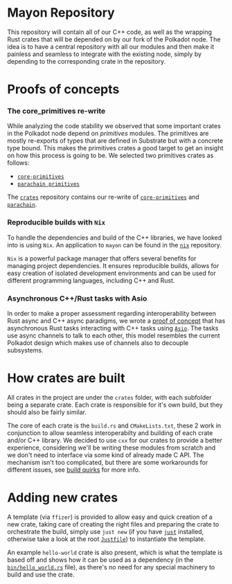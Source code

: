 # Mayon Repository

This repository will contain all of our C++ code, as well as the wrapping Rust crates that will be depended on by our fork of the Polkadot node.
The idea is to have a central repository with all our modules and then make it painless and seamless to integrate with the existing node, simply by depending to the corresponding crate in the repository.

# Proofs of concepts
### The core_primitives re-write
While analyzing the code stability we observed that some important crates in the
Polkadot node depend on _primitives_ modules. The primitives are mostly
re-exports of types that are defined in Substrate but with a concrete type bound.
This makes the primitives crates a good target to get an insight on how this
process is going to be. We selected two primitives crates as follows:
- [`core-primitives`](https://github.com/paritytech/polkadot/tree/master/core-primitives)
- [`parachain primitives`](https://github.com/paritytech/polkadot/blob/master/parachain/src/primitives.rs)

The [`crates`](https://github.com/Zondax/mayon/tree/main/crates) 
repository contains our re-write of
[`core-primitives`](https://github.com/Zondax/mayon/tree/main/crates/core-primitives) and 
[`parachain`](https://github.com/Zondax/mayon/tree/main/crates/parachain).

### Reproducible builds with `Nix`
To handle the dependencies and build of
the C++ libraries, we have looked into is using `Nix`. An application to 
`mayon` can be found in the [`nix`](https://github.com/Zondax/mayon/tree/main/nix) repository.

`Nix` is a powerful package manager that offers several benefits for managing project dependencies. 
It ensures reproducible builds,
allows for easy creation of isolated development environments and can be used 
for different programming languages, including C++ and Rust.

### Asynchronous C++/Rust tasks with Asio
In order to make a proper assessment regarding interoperability between Rust
async and C++ async paradigms, we wrote a 
[proof of concept](https://github.com/Zondax/mayon/tree/main/crates/asio-poc) 
that has asynchronous Rust tasks interacting with C++ 
tasks using 
[`Asio`](https://think-async.com/Asio/). 
The tasks use async channels to talk to each other, 
this model resembles the current Polkadot design which makes use of channels 
also to decouple subsystems.

# How crates are built
All crates in the project are under the `crates` folder, with each subfolder being a separate crate.
Each crate is responsible for it's own build, but they should also be fairly similar.

The core of each crate is the `build.rs` and `CMakeLists.txt`, these 2 work in conjunction to allow seamless interoperabilty and building of each crate and/or C++ library. 
We decided to use `cxx` for our crates to provide a better experience, considering we'll be writing these modules from scratch and we don't need to interface via some kind of already made C API. 
The mechanism isn't too complicated, but there are some workarounds for different issues, see [build quirks](./docs/Build.md) for more info.

# Adding new crates
A template (via `ffizer`) is provided to allow easy and quick creation of a new crate, taking care of creating the right files and preparing the crate to orchestrate the build, simply use `just new` (if you have [`just`](https://github.com/casey/just) installed, otherwise take a look at the root [`Justfile`](./Justfile)) to instantiate the template.

An example `hello-world` crate is also present, which is what the template is based off and shows how it can be used as a dependency (in the [`bin/hello_world.rs`](./crates/hello-world/src/bin/hello_world.rs) file), as there's no need for any special machinery to build and use the crate.
